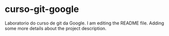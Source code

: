 # curso-git-google
Laboratorio do curso de git da Google.
I am editing the README file. Adding some more details about the project description.
